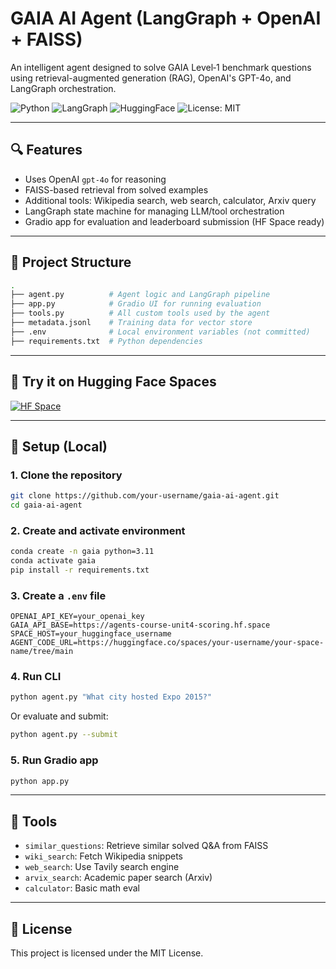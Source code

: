 # GAIA AI Agent (LangGraph + OpenAI + FAISS)

An intelligent agent designed to solve GAIA Level‑1 benchmark questions using retrieval-augmented generation (RAG), OpenAI's GPT-4o, and LangGraph orchestration.

![Python](https://img.shields.io/badge/python-3.11-blue)
![LangGraph](https://img.shields.io/badge/langgraph-✓-blue)
![HuggingFace](https://img.shields.io/badge/huggingface-spaces-yellow)
![License: MIT](https://img.shields.io/badge/License-MIT-green.svg)

---

## 🔍 Features

- Uses OpenAI `gpt-4o` for reasoning
- FAISS-based retrieval from solved examples
- Additional tools: Wikipedia search, web search, calculator, Arxiv query
- LangGraph state machine for managing LLM/tool orchestration
- Gradio app for evaluation and leaderboard submission (HF Space ready)

---

## 📁 Project Structure

```bash
.
├── agent.py          # Agent logic and LangGraph pipeline
├── app.py            # Gradio UI for running evaluation
├── tools.py          # All custom tools used by the agent
├── metadata.jsonl    # Training data for vector store
├── .env              # Local environment variables (not committed)
├── requirements.txt  # Python dependencies
````

---

## 🚀 Try it on Hugging Face Spaces

[![HF Space](https://img.shields.io/badge/HuggingFace-Live%20Demo-orange)](https://huggingface.co/spaces/enricozan/gaia-ai-agent/tree/main)

---

## 🔧 Setup (Local)

### 1. Clone the repository

```bash
git clone https://github.com/your-username/gaia-ai-agent.git
cd gaia-ai-agent
```

### 2. Create and activate environment

```bash
conda create -n gaia python=3.11
conda activate gaia
pip install -r requirements.txt
```

### 3. Create a `.env` file

```env
OPENAI_API_KEY=your_openai_key
GAIA_API_BASE=https://agents-course-unit4-scoring.hf.space
SPACE_HOST=your_huggingface_username
AGENT_CODE_URL=https://huggingface.co/spaces/your-username/your-space-name/tree/main
```

### 4. Run CLI

```bash
python agent.py "What city hosted Expo 2015?"
```

Or evaluate and submit:

```bash
python agent.py --submit
```

### 5. Run Gradio app

```bash
python app.py
```

---

## 🧠 Tools

* `similar_questions`: Retrieve similar solved Q\&A from FAISS
* `wiki_search`: Fetch Wikipedia snippets
* `web_search`: Use Tavily search engine
* `arvix_search`: Academic paper search (Arxiv)
* `calculator`: Basic math eval

---

## 📝 License

This project is licensed under the MIT License.
